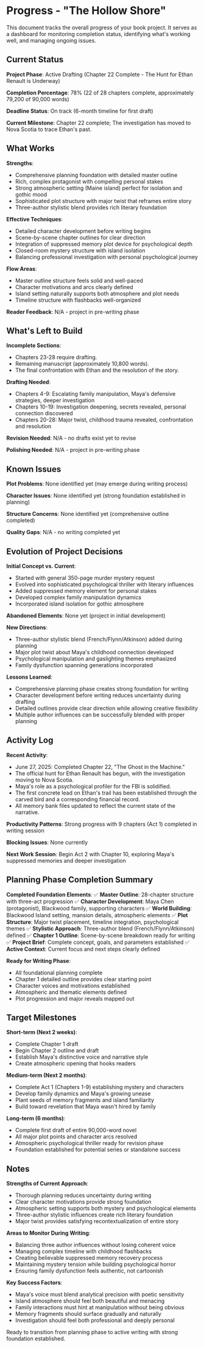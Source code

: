 # Progress - "The Hollow Shore"

This document tracks the overall progress of your book project. It serves as a dashboard for monitoring completion status, identifying what's working well, and managing ongoing issues.

## Current Status

**Project Phase**: Active Drafting (Chapter 22 Complete - The Hunt for Ethan Renault is Underway)

**Completion Percentage**: 78% (22 of 28 chapters complete, approximately 79,200 of 90,000 words)

**Deadline Status**: On track (6-month timeline for first draft)

**Current Milestone**: Chapter 22 complete; The investigation has moved to Nova Scotia to trace Ethan's past.

## What Works

**Strengths**: 
- Comprehensive planning foundation with detailed master outline
- Rich, complex protagonist with compelling personal stakes
- Strong atmospheric setting (Maine island) perfect for isolation and gothic mood
- Sophisticated plot structure with major twist that reframes entire story
- Three-author stylistic blend provides rich literary foundation

**Effective Techniques**:
- Detailed character development before writing begins
- Scene-by-scene chapter outlines for clear direction
- Integration of suppressed memory plot device for psychological depth
- Closed-room mystery structure with island isolation
- Balancing professional investigation with personal psychological journey

**Flow Areas**:
- Master outline structure feels solid and well-paced
- Character motivations and arcs clearly defined
- Island setting naturally supports both atmosphere and plot needs
- Timeline structure with flashbacks well-organized

**Reader Feedback**: N/A - project in pre-writing phase

## What's Left to Build

**Incomplete Sections**:
- Chapters 23-28 require drafting.
- Remaining manuscript (approximately 10,800 words).
- The final confrontation with Ethan and the resolution of the story.

**Drafting Needed**:
- Chapters 4-9: Escalating family manipulation, Maya's defensive strategies, deeper investigation
- Chapters 10-19: Investigation deepening, secrets revealed, personal connection discovered
- Chapters 20-28: Major twist, childhood trauma revealed, confrontation and resolution

**Revision Needed**: N/A - no drafts exist yet to revise

**Polishing Needed**: N/A - project in pre-writing phase

## Known Issues

**Plot Problems**: None identified yet (may emerge during writing process)

**Character Issues**: None identified yet (strong foundation established in planning)

**Structure Concerns**: None identified yet (comprehensive outline completed)

**Quality Gaps**: N/A - no writing completed yet

## Evolution of Project Decisions

**Initial Concept vs. Current**:
- Started with general 350-page murder mystery request
- Evolved into sophisticated psychological thriller with literary influences
- Added suppressed memory element for personal stakes
- Developed complex family manipulation dynamics
- Incorporated island isolation for gothic atmosphere

**Abandoned Elements**: None yet (project in initial development)

**New Directions**:
- Three-author stylistic blend (French/Flynn/Atkinson) added during planning
- Major plot twist about Maya's childhood connection developed
- Psychological manipulation and gaslighting themes emphasized
- Family dysfunction spanning generations incorporated

**Lessons Learned**:
- Comprehensive planning phase creates strong foundation for writing
- Character development before writing reduces uncertainty during drafting
- Detailed outlines provide clear direction while allowing creative flexibility
- Multiple author influences can be successfully blended with proper planning

## Activity Log

**Recent Activity**:
- June 27, 2025: Completed Chapter 22, "The Ghost in the Machine."
- The official hunt for Ethan Renault has begun, with the investigation moving to Nova Scotia.
- Maya's role as a psychological profiler for the FBI is solidified.
- The first concrete lead on Ethan's trail has been established through the carved bird and a corresponding financial record.
- All memory bank files updated to reflect the current state of the narrative.

**Productivity Patterns**: Strong progress with 9 chapters (Act 1) completed in writing session

**Blocking Issues**: None currently

**Next Work Session**: Begin Act 2 with Chapter 10, exploring Maya's suppressed memories and deeper investigation

## Planning Phase Completion Summary

**Completed Foundation Elements**:
✅ **Master Outline**: 28-chapter structure with three-act progression
✅ **Character Development**: Maya Chen (protagonist), Blackwood family, supporting characters
✅ **World Building**: Blackwood Island setting, mansion details, atmospheric elements
✅ **Plot Structure**: Major twist placement, timeline integration, psychological themes
✅ **Stylistic Approach**: Three-author blend (French/Flynn/Atkinson) defined
✅ **Chapter 1 Outline**: Scene-by-scene breakdown ready for writing
✅ **Project Brief**: Complete concept, goals, and parameters established
✅ **Active Context**: Current focus and next steps clearly defined

**Ready for Writing Phase**:
- All foundational planning complete
- Chapter 1 detailed outline provides clear starting point
- Character voices and motivations established
- Atmospheric and thematic elements defined
- Plot progression and major reveals mapped out

## Target Milestones

**Short-term (Next 2 weeks)**:
- Complete Chapter 1 draft
- Begin Chapter 2 outline and draft
- Establish Maya's distinctive voice and narrative style
- Create atmospheric opening that hooks readers

**Medium-term (Next 2 months)**:
- Complete Act 1 (Chapters 1-9) establishing mystery and characters
- Develop family dynamics and Maya's growing unease
- Plant seeds of memory fragments and island familiarity
- Build toward revelation that Maya wasn't hired by family

**Long-term (6 months)**:
- Complete first draft of entire 90,000-word novel
- All major plot points and character arcs resolved
- Atmospheric psychological thriller ready for revision phase
- Foundation established for potential series or standalone success

## Notes

**Strengths of Current Approach**:
- Thorough planning reduces uncertainty during writing
- Clear character motivations provide strong foundation
- Atmospheric setting supports both mystery and psychological elements
- Three-author stylistic influences create rich literary foundation
- Major twist provides satisfying recontextualization of entire story

**Areas to Monitor During Writing**:
- Balancing three author influences without losing coherent voice
- Managing complex timeline with childhood flashbacks
- Creating believable suppressed memory recovery process
- Maintaining mystery tension while building psychological horror
- Ensuring family dysfunction feels authentic, not cartoonish

**Key Success Factors**:
- Maya's voice must blend analytical precision with poetic sensitivity
- Island atmosphere should feel both beautiful and menacing
- Family interactions must hint at manipulation without being obvious
- Memory fragments should surface gradually and naturally
- Investigation should feel both professional and deeply personal

Ready to transition from planning phase to active writing with strong foundation established.
